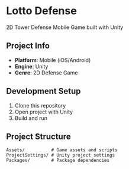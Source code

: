 # Lotto Defense

2D Tower Defense Mobile Game built with Unity

## Project Info
- **Platform**: Mobile (iOS/Android)
- **Engine**: Unity
- **Genre**: 2D Defense Game

## Development Setup
1. Clone this repository
2. Open project with Unity
3. Build and run

## Project Structure
```
Assets/          # Game assets and scripts
ProjectSettings/ # Unity project settings
Packages/        # Package dependencies
```

